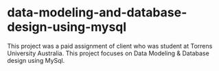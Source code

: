 # data-modeling-and-database-design-using-mysql
This project was a paid assignment of client who was student at Torrens University Australia. This project focuses on Data Modeling &amp; Database design using MySql. 
